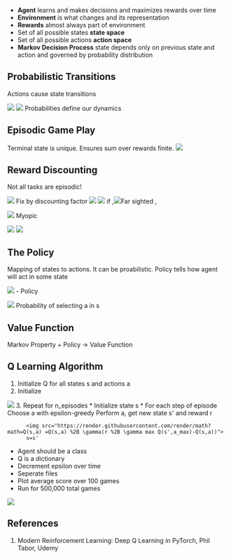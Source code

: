 * **Agent** learns and makes decisions and maximizes rewards over time
* **Environment** is what changes and its representation
* **Rewards** almost always part of environment
* Set of all possible states **state space**
* Set of all possible actions **action space**
* **Markov Decision Process** state depends only on previous state and action and governed by probability distribution

## Probabilistic Transitions
Actions cause state transitions

<img src="https://render.githubusercontent.com/render/math?math=p(s',r|a,s) \neq 1">

<img src="https://render.githubusercontent.com/render/math?math=\sum_{(s',r)} p(s',r|a,s)=1">
Probabilities define our dynamics

## Episodic Game Play
Terminal state is unique. Ensures sum over rewards finite. <img src="https://render.githubusercontent.com/render/math?math=G_T=0">

## Reward Discounting

Not all tasks are episodic!


<img src="https://render.githubusercontent.com/render/math?math=\sum_{t=0}^\infty R_t \to \infty">
Fix by discounting factor <img src="https://render.githubusercontent.com/render/math?math=\gamma">


<img src="https://render.githubusercontent.com/render/math?math=0 \leq \gamma \leq 1">
if ,<img src="https://render.githubusercontent.com/render/math?math=\gamma \to 1 ">Far sighted ,

<img src="https://render.githubusercontent.com/render/math?math=\gamma \to 0"> Myopic

<img src="https://render.githubusercontent.com/render/math?math=0.95 \leq \gamma \leq 0.99">

<img src="https://render.githubusercontent.com/render/math?math=G_t=R_{t%2B 1} %2B \gamma R_{t%2B 2} %2B \gamma^2R_{t %2B 3}=\sum_{k=0}^\infty \gamma ^ k R_{t %2B k %2B 1}">

## The Policy
Mapping of states to actions. It can be proabilistic. Policy tells how agent will act in some state


<img src="https://render.githubusercontent.com/render/math?math=\Pi"> - Policy


<img src="https://render.githubusercontent.com/render/math?math=\Pi(s,a) \to "> Probability of selecting a in s

## Value Function
Markov Property + Policy -> Value Function

## Q Learning Algorithm

1. Initialize Q for all states s and actions a
2. Initialize 
<img src="https://render.githubusercontent.com/render/math?math=\alpha = 0.001, \gamma = 0.9, \epsilon_max = 1.0 , \epsilon_min = 0.01">
3. Repeat for n_episodes
      * Initialize state s
      * For each step of episode
          Choose a with epsilon-greedy
          Perform a, get new state s' and reward r
          
          <img src="https://render.githubusercontent.com/render/math?math=Q(s,a) =Q(s,a) %2B \gamma(r %2B \gamma max Q(s',a_max)-Q(s,a))">
          s=s'
 * Agent should be a class
 * Q is a dictionary
 * Decrement epsilon over time
 * Seperate files
 * Plot average score over 100 games
 * Run for 500,000 total games



<img src="https://render.githubusercontent.com/render/math?math=">

## References
1. Modern Reinforcement Learning: Deep Q Learning in PyTorch, Phil Tabor, Udemy

